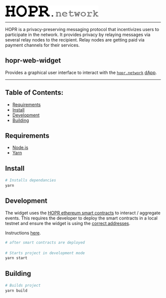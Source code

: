 <a href="#"><img src="hopr.png"></a>

---

HOPR is a privacy-preserving messaging protocol that incentivizes users to participate in the network. It provides privacy by relaying messages via several relay nodes to the recipient. Relay nodes are getting paid via payment channels for their services.

## hopr-web-widget

Provides a graphical user interface to interact with the [`hopr.network`](https://hopr.network) [dApp](https://ethereum.stackexchange.com/questions/383/what-is-a-dapp).

---

## Table of Contents:

- [Requirements](#requirements)
- [Install](#install)
- [Development](#development)
- [Building](#building)


## Requirements

- [Node.js](https://nodejs.org)
- [Yarn](https://yarnpkg.com)

## Install

```bash
# Installs dependancies
yarn
```

## Development

The widget uses the [HOPR ethereum smart contracts](https://github.com/hoprnet/hopr-ethereum/tree/develop) to interact / aggregate events. This requires the developer to deploy the smart contracts in a local testnet and ensure the widget is using the [correct addresses](./src/contracts/addresses.json).

Instructions [here](https://github.com/hoprnet/hopr-ethereum/tree/develop#migrating).

```bash
# after smart contracts are deployed

# Starts project in development mode
yarn start
```

## Building

```bash
# Builds project
yarn build
```
